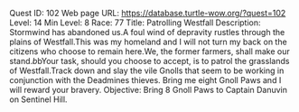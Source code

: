 Quest ID: 102
Web page URL: https://database.turtle-wow.org/?quest=102
Level: 14
Min Level: 8
Race: 77
Title: Patrolling Westfall
Description: Stormwind has abandoned us.A foul wind of depravity rustles through the plains of Westfall.This was my homeland and I will not turn my back on the citizens who choose to remain here.We, the former farmers, shall make our stand.$b$bYour task, should you choose to accept, is to patrol the grasslands of Westfall.Track down and slay the vile Gnolls that seem to be working in conjunction with the Deadmines thieves. Bring me eight Gnoll Paws and I will reward your bravery.
Objective: Bring 8 Gnoll Paws to Captain Danuvin on Sentinel Hill.
